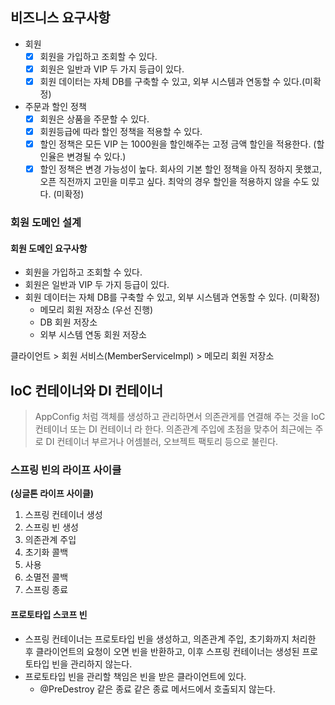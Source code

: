 ## 비즈니스 요구사항

- 회원
  - [x] 회원을 가입하고 조회할 수 있다.
  - [x] 회원은 일반과 VIP 두 가지 등급이 있다.
  - [x] 회원 데이터는 자체 DB를 구축할 수 있고, 외부 시스템과 연동할 수 있다.(미확정)
- 주문과 할인 정책
  - [x] 회원은 상품을 주문할 수 있다.
  - [x] 회원등급에 따라 할인 정책을 적용할 수 있다.
  - [x] 할인 정책은 모든 VIP 는 1000원을 할인해주는 고정 금액 할인을 적용한다. (할인율은 변경될 수 있다.)
  - [x] 할인 정책은 변경 가능성이 높다. 회사의 기본 할인 정책을 아직 정하지 못했고, 오픈 직전까지 고민을 미루고 싶다. 최악의 경우 할인을 적용하지 않을 수도 있다. (미확정)

### 회원 도메인 설계

#### 회원 도메인 요구사항
- 회원을 가입하고 조회할 수 있다.
- 회원은 일반과 VIP 두 가지 등급이 있다.
- 회원 데이터는 자체 DB를 구축할 수 있고, 외부 시스템과 연동할 수 있다. (미확정)
  - 메모리 회원 저장소 (우선 진행)
  - DB 회원 저장소
  - 외부 시스템 연동 회원 저장소


클라이언트 > 회원 서비스(MemberServiceImpl) > 메모리 회원 저장소

## IoC 컨테이너와 DI 컨테이너

> AppConfig 처럼 객체를 생성하고 관리하면서 의존관게를 연결해 주는 것을 IoC 컨테이너 또는 DI 컨테이너 라 한다.
> 의존관계 주입에 초점을 맞추어 최근에는 주로 DI 컨테이너 부르거나 어셈블러, 오브젝트 팩토리 등으로 불린다.


### 스프링 빈의 라이프 사이클
**(싱글톤 라이프 사이클)**

1. 스프링 컨테이너 생성
2. 스프링 빈 생성
3. 의존관계 주입
4. 초기화 콜백
5. 사용
6. 소멸전 콜백
7. 스프링 종료

#### 프로토타입 스코프 빈
- 스프링 컨테이너는 프로토타입 빈을 생성하고, 의존관계 주입, 초기화까지 처리한 후 클라이언트의 요청이 오면 빈을 반환하고, 이후 스프링 컨테이너는 생성된 프로토타입 빈을 관리하지 않는다.
- 프로토타입 빈을 관리할 책임은 빈을 받은 클라이언트에 있다.
  - @PreDestroy 같은 종료 같은 종료 메서드에서 호출되지 않는다.